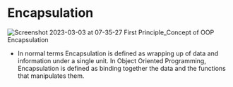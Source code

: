 # Encapsulation 
![Screenshot 2023-03-03 at 07-35-27 First Principle_Concept of OOP Encapsulation](https://user-images.githubusercontent.com/76912120/222639978-562c987e-b07f-41d9-b342-8892e5945dc6.png)
- In normal terms Encapsulation is defined as wrapping up of data and information under a single unit. In Object Oriented Programming, Encapsulation is defined as binding together the data and the functions that manipulates them.
